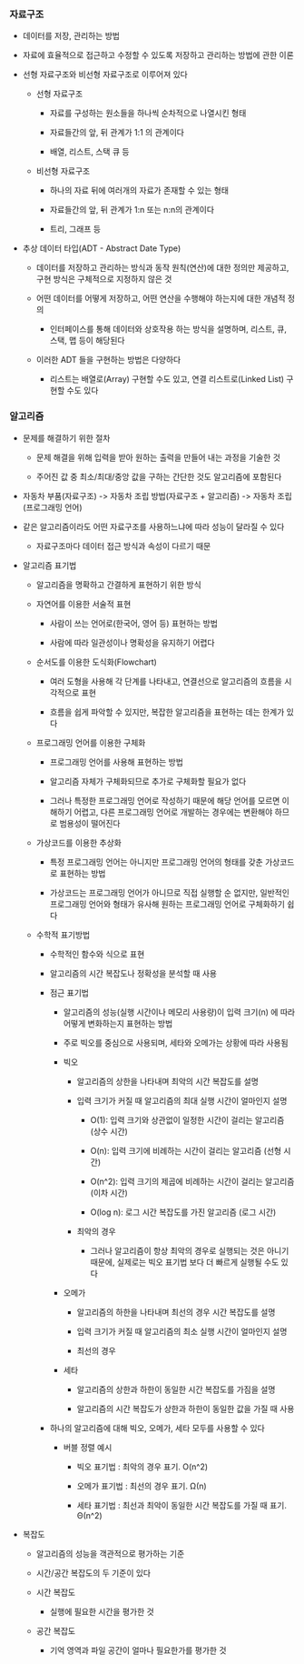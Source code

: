 ### 자료구조

* 데이터를 저장, 관리하는 방법

* 자료에 효율적으로 접근하고 수정할 수 있도록 저장하고 관리하는 방법에 관한 이론

* 선형 자료구조와 비선형 자료구조로 이루어져 있다

    - 선형 자료구조

        - 자료를 구성하는 원소들을 하나씩 순차적으로 나열시킨 형태

        - 자료들간의 앞, 뒤 관계가 1:1 의 관계이다

        - 배열, 리스트, 스택 큐 등

    - 비선형 자료구조

        - 하나의 자료 뒤에 여러개의 자료가 존재할 수 있는 형태

        - 자료들간의 앞, 뒤 관계가 1:n 또는 n:n의 관계이다

        - 트리, 그래프 등
     
* 추상 데이터 타입(ADT - Abstract Date Type)

    - 데이터를 저장하고 관리하는 방식과 동작 원칙(연산)에 대한 정의만 제공하고, 구현 방식은 구체적으로 지정하지 않은 것

    - 어떤 데이터를 어떻게 저장하고, 어떤 연산을 수행해야 하는지에 대한 개념적 정의

        - 인터페이스를 통해 데이터와 상호작용 하는 방식을 설명하며, 리스트, 큐, 스택, 맵 등이 해당된다

    - 이러한 ADT 들을 구현하는 방법은 다양하다

        - 리스트는 배열로(Array) 구현할 수도 있고, 연결 리스트로(Linked List) 구현할 수도 있다

### 알고리즘

* 문제를 해결하기 위한 절차

    - 문제 해결을 위해 입력을 받아 원하는 출력을 만들어 내는 과정을 기술한 것

    - 주어진 값 중 최소/최대/중앙 값을 구하는 간단한 것도 알고리즘에 포함된다 

* 자동차 부품(자료구조) -> 자동차 조립 방법(자료구조 + 알고리즘) -> 자동차 조립(프로그래밍 언어)

* 같은 알고리즘이라도 어떤 자료구조를 사용하느냐에 따라 성능이 달라질 수 있다

    - 자료구조마다 데이터 접근 방식과 속성이 다르기 때문

* 알고리즘 표기법

    - 알고리즘을 명확하고 간결하게 표현하기 위한 방식

    - 자연어를 이용한 서술적 표현

        - 사람이 쓰는 언어로(한국어, 영어 등) 표현하는 방법

        - 사람에 따라 일관성이나 명확성을 유지하기 어렵다

    - 순서도를 이용한 도식화(Flowchart)

        - 여러 도형을 사용해 각 단계를 나타내고, 연결선으로 알고리즘의 흐름을 시각적으로 표현

        - 흐름을 쉽게 파악할 수 있지만, 복잡한 알고리즘을 표현하는 데는 한계가 있다

    - 프로그래밍 언어를 이용한 구체화

        - 프로그래밍 언어를 사용해 표현하는 방법

        - 알고리즘 자체가 구체화되므로 추가로 구체화할 필요가 없다

        - 그러나 특정한 프로그래밍 언어로 작성하기 때문에 해당 언어를 모르면 이해하기 어렵고, 다른 프로그래밍 언어로 개발하는 경우에는 변환해야 하므로 범용성이 떨어진다

    - 가상코드를 이용한 추상화

        - 특정 프로그래밍 언어는 아니지만 프로그래밍 언어의 형태를 갖춘 가상코드로 표현하는 방법

        - 가상코드는 프로그래밍 언어가 아니므로 직접 실행할 순 없지만, 일반적인 프로그래밍 언어와 형태가 유사해 원하는 프로그래밍 언어로 구체화하기 쉽다

    - 수학적 표기방법

        - 수학적인 함수와 식으로 표현

        - 알고리즘의 시간 복잡도나 정확성을 분석할 때 사용

        - 점근 표기법
        
            - 알고리즘의 성능(실행 시간이나 메모리 사용량)이 입력 크기(n) 에 따라 어떻게 변화하는지 표현하는 방법
        
            - 주로 빅오를 중심으로 사용되며, 세타와 오메가는 상황에 따라 사용됨
        
            - 빅오 
            
                - 알고리즘의 상한을 나타내며 최악의 시간 복잡도를 설명
        
                - 입력 크기가 커질 때 알고리즘의 최대 실행 시간이 얼마인지 설명
             
                    - O(1): 입력 크기와 상관없이 일정한 시간이 걸리는 알고리즘 (상수 시간)
                  
                    - O(n): 입력 크기에 비례하는 시간이 걸리는 알고리즘 (선형 시간)
                    
                    - O(n^2): 입력 크기의 제곱에 비례하는 시간이 걸리는 알고리즘 (이차 시간)
                    
                    - O(log n): 로그 시간 복잡도를 가진 알고리즘 (로그 시간)
                 
                 - 최악의 경우
             
                     - 그러나 알고리즘이 항상 최악의 경우로 실행되는 것은 아니기 때문에, 실제로는 빅오 표기법 보다 더 빠르게 실행될 수도 있다
        
            - 오메가
            
                - 알고리즘의 하한을 나타내며 최선의 경우 시간 복잡도를 설명
        
                - 입력 크기가 커질 때 알고리즘의 최소 실행 시간이 얼마인지 설명
        
                - 최선의 경우
        
            - 세타
            
                - 알고리즘의 상한과 하한이 동일한 시간 복잡도를 가짐을 설명
        
                - 알고리즘의 시간 복잡도가 상한과 하한이 동일한 값을 가질 때 사용
        
        
        - 하나의 알고리즘에 대해 빅오, 오메가, 세타 모두를 사용할 수 있다
        
            - 버블 정렬 예시
        
                - 빅오 표기법 : 최악의 경우 표기. O(n^2)
        
                - 오메가 표기법 : 최선의 경우 표기. Ω(n)
        
                - 세타 표기법 : 최선과 최악이 동일한 시간 복잡도를 가질 때 표기. Θ(n^2)

* 복잡도

    - 알고리즘의 성능을 객관적으로 평가하는 기준

    - 시간/공간 복잡도의 두 기준이 있다

    - 시간 복잡도

        - 실행에 필요한 시간을 평가한 것

    - 공간 복잡도

        - 기억 영역과 파일 공간이 얼마나 필요한가를 평가한 것
